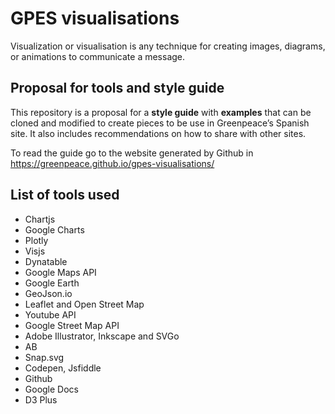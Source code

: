 # GPES visualisations

Visualization or visualisation is any technique for creating images, diagrams, or animations to communicate a message. 

## Proposal for tools and style guide

This repository is a proposal for a **style guide** with **examples** that can be cloned and modified to create pieces to be use in Greenpeace’s Spanish site. It also includes recommendations on how to share with other sites.

To read the guide go to the website generated by Github in https://greenpeace.github.io/gpes-visualisations/

## List of tools used

* Chartjs
* Google Charts
* Plotly
* Visjs
* Dynatable
* Google Maps API
* Google Earth
* GeoJson.io
* Leaflet and Open Street Map
* Youtube API
* Google Street Map API
* Adobe Illustrator, Inkscape and SVGo
* AB
* Snap.svg
* Codepen, Jsfiddle
* Github
* Google Docs
* D3 Plus